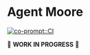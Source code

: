 Agent Moore
=========

[![co-prompt::CI](https://github.com/solomon-b/agent-moore/actions/workflows/nix.yml/badge.svg)](https://github.com/solomon-b/agent-moore/actions/workflows/nix.yml)

🚨 **WORK IN PROGRESS** 🚨
